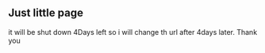 ## Just little page

it will be shut down 
4Days left so i will change th url after 4days later.
Thank you
